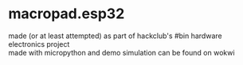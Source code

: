 # macropad.esp32
made (or at least attempted) as part of hackclub's #bin hardware electronics project <br>
made with micropython and demo simulation can be found on wokwi <br>
